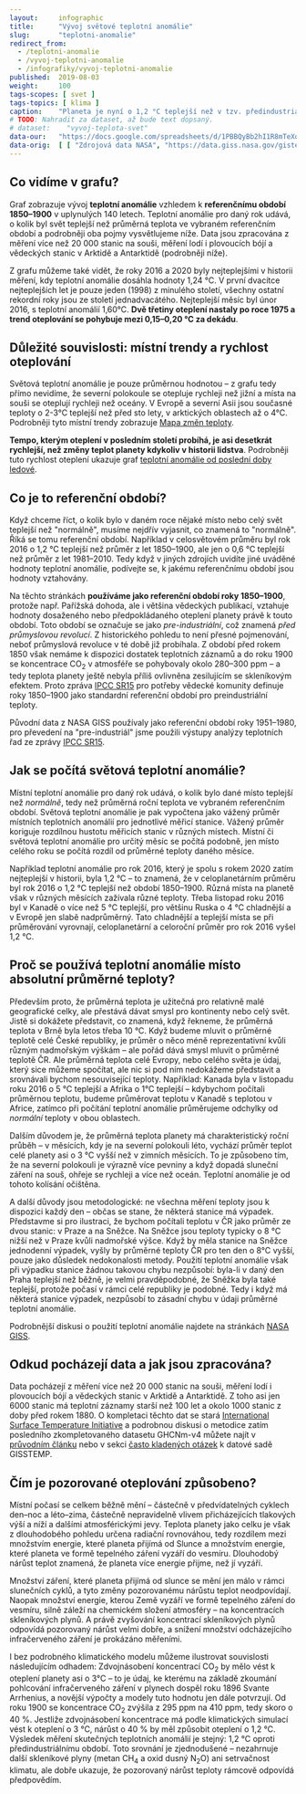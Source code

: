 ```yaml
---
layout:     infographic
title:      "Vývoj světové teplotní anomálie"
slug:       "teplotni-anomalie"
redirect_from:
  - /teplotni-anomalie
  - /vyvoj-teplotni-anomalie
  - /infografiky/vyvoj-teplotni-anomalie
published:  2019-08-03
weight:     100
tags-scopes: [ svet ]
tags-topics: [ klima ]
caption:    "Planeta je nyní o 1,2 °C teplejší než v tzv. předindustriálním období, tedy v letech 1850–1900. To je však průměrná hodnota teplotní anomálie pro celou planetu – většina míst na severní polokouli je dnes oproti referenčnímu období teplejší o 2–3 °C."
# TODO: Nahradit za dataset, až bude text dopsaný.
# dataset:    "vyvoj-teplota-svet"
data-our:   "https://docs.google.com/spreadsheets/d/1PBBQyBb2hI1R8mTeXqPT5yOt0m2IQ6DBZRCG-ogYkZ8/edit?usp=sharing"
data-orig:  [ [ "Zdrojová data NASA", "https://data.giss.nasa.gov/gistemp/" ] ]
---
```


## Co vidíme v grafu?

Graf zobrazuje vývoj __teplotní anomálie__ vzhledem k __referenčnímu období 1850–1900__ v uplynulých 140 letech. Teplotní anomálie pro daný rok udává,
o kolik byl svět teplejší než průměrná teplota ve vybraném referenčním období a podrobněji oba pojmy vysvětlujeme níže. Data jsou zpracována z měření více než 20 000 stanic na souši, měření lodí i plovoucích bójí a vědeckých stanic v Arktidě a Antarktidě (podrobněji níže).

Z grafu můžeme také vidět, že roky 2016 a 2020 byly nejteplejšími v historii měření, kdy teplotní anomálie dosáhla hodnoty 1,24 °C. V první dvacítce nejteplejších let je pouze jeden (1998) z minulého století, všechny ostatní rekordní roky jsou ze století jednadvacátého. Nejteplejší měsíc byl únor 2016, s teplotní anomálií 1,60°C. __Dvě třetiny oteplení nastaly po roce 1975 a trend oteplování se pohybuje mezi 0,15–0,20 °C za dekádu__.

## Důležité souvislosti: místní trendy a rychlost oteplování

Světová teplotní anomálie je pouze průměrnou hodnotou – z grafu tedy přímo nevidíme, že severní polokoule se otepluje rychleji než jižní a místa na souši se oteplují rychleji než oceány. V Evropě a severní Asii jsou současné teploty o 2-3°C teplejší než před sto lety, v arktických oblastech až o 4°C. Podrobněji tyto místní trendy zobrazuje [Mapa změn teploty](/infografiky/mapa-zmeny-teploty).

__Tempo, kterým oteplení v posledním století probíhá, je asi desetkrát rychlejší, než změny teplot planety kdykoliv v historii lidstva__. Podrobněji tuto rychlost oteplení ukazuje graf [teplotní anomálie od poslední doby ledové](/infografiky/teplota-22000-let).

## Co je to referenční období?

Když chceme říct, o kolik bylo v daném roce nějaké místo nebo celý svět teplejší než "normálně", musíme nejdřív vyjasnit, co znamená to "normálně".
Říká se tomu referenční období. Například v celosvětovém průměru byl rok 2016 o 1,2 °C teplejší než průměr z let 1850–1900, ale jen o 0,6 °C teplejší než průměr z let 1981–2010. Tedy když v jiných zdrojích uvidíte jiné uváděné hodnoty teplotní anomálie, podívejte se, k jakému referenčnímu období jsou hodnoty vztahovány.

Na těchto stránkách __používáme jako referenční období roky 1850–1900__, protože např. Pařížská dohoda, ale i většina vědeckých publikací, vztahuje hodnoty dosaženého nebo předpokládaného oteplení planety právě k touto období. Toto období se označuje se jako *pre-industriální*, což znamená *před průmyslovou revolucí*. Z historického pohledu to není přesné pojmenování, neboť průmyslová revoluce v té době již probíhala. Z období před rokem 1850 však nemáme k dispozici dostatek teplotních záznamů a do roku 1900 se koncentrace CO<sub>2</sub> v atmosféře se pohybovaly okolo 280–300 ppm – a tedy teplota planety ještě nebyla příliš ovlivněna zesilujícím se skleníkovým efektem. Proto zpráva [IPCC SR15](https://www.ipcc.ch/sr15/) pro potřeby vědecké komunity definuje roky 1850–1900 jako standardní referenční období pro preindustriální teploty.

Původní data z NASA GISS používaly jako referenční období roky 1951–1980, pro převedení na "pre-industriál" jsme použili výstupy analýzy teplotních řad ze zprávy [IPCC SR15](https://www.ipcc.ch/sr15/).

## Jak se počítá světová teplotní anomálie?

Místní teplotní anomálie pro daný rok udává, o kolik bylo dané místo teplejší než *normálně*, tedy než průměrná roční teplota ve vybraném referenčním období. Světová teplotní anomálie je pak vypočtena jako vážený průměr místních teplotních anomálií pro jednotlivé měřicí stanice. Vážený průměr koriguje rozdílnou hustotu měřicích stanic v různých místech. Místní či světová teplotní anomálie pro určitý měsíc se počítá podobně, jen místo celého roku se počítá rozdíl od průměrné teploty daného měsíce.

Například teplotní anomálie pro rok 2016, který je spolu s rokem 2020 zatím nejteplejší v historii, byla 1,2 °C – to znamená, že v celoplanetárním průměru byl rok 2016 o 1,2 °C teplejší než období 1850–1900. Různá místa na planetě však v různých měsících zažívala různé teploty. Třeba listopad roku 2016 byl v Kanadě o více než 5 °C teplejší, pro většinu Ruska o 4 °C chladnější a v Evropě jen slabě nadprůměrný. Tato chladnější a teplejší místa se při průměrování vyrovnají, celoplanetární a celoroční průměr pro rok 2016 vyšel 1,2 °C.

## Proč se používá teplotní anomálie místo absolutní průměrné teploty?

Především proto, že průměrná teplota je užitečná pro relativně malé geografické celky, ale přestává dávat smysl pro kontinenty nebo celý svět. Jistě si dokážete představit, co znamená, když řekneme, že průměrná teplota v Brně byla letos třeba 10 °C. Když budeme mluvit o průměrné teplotě celé České republiky, je průměr o něco méně reprezentativní kvůli různým nadmořským výškám – ale pořád dává smysl mluvit o průměrné teplotě ČR. Ale průměrná teplota celé Evropy, nebo celého světa je údaj, který sice můžeme spočítat, ale nic si pod ním nedokážeme představit a srovnávali bychom nesouvisející teploty. Například: Kanada byla v listopadu roku 2016 o 5 °C teplejší a Afrika o 1°C teplejší – kdybychom počítali průměrnou teplotu, budeme průměrovat teplotu v Kanadě s teplotou v Africe, zatímco při počítání teplotní anomálie průměrujeme odchylky od _normální_ teploty v obou oblastech.

Dalším důvodem je, že průměrná teplota planety má charakteristický roční průběh – v měsících, kdy je na severní polokouli léto, vychází průměr teplot celé planety asi o 3 °C vyšší než v zimních měsících. To je způsobeno tím, že na severní polokouli je výrazně více pevniny a když dopadá sluneční záření na souš, ohřeje se rychleji a více než oceán. Teplotní anomálie je od tohoto kolísání očištěna.

A další důvody jsou metodologické: ne všechna měření teploty jsou k dispozici každý den – občas se stane, že některá stanice má výpadek. Představme si pro ilustraci, že bychom počítali teplotu v ČR jako průměr ze dvou stanic: v Praze a na Sněžce. Na Sněžce jsou teploty typicky o 8 °C nižší než v Praze kvůli nadmořské výšce. Když by měla stanice na Sněžce jednodenní výpadek, vyšly by průměrné teploty ČR pro ten den o 8°C vyšší, pouze jako důsledek nedokonalosti metody. Použití teplotní anomálie však při výpadku stanice žádnou takovou chybu nezpůsobí: byla-li v daný den Praha teplejší než běžně, je velmi pravděpodobné, že Sněžka byla také teplejší, protože počasí v rámci celé republiky je podobné. Tedy i když má některá stanice výpadek, nezpůsobí to zásadní chybu v údaji průměrné teplotní anomálie.

Podrobnější diskusi o použití teplotní anomálie najdete na stránkách [NASA GISS](https://data.giss.nasa.gov/gistemp/faq/).

## Odkud pocházejí data a jak jsou zpracována?

Data pocházejí z měření více než 20 000 stanic na souši, měření lodí i plovoucích bójí a vědeckých stanic v Arktidě a Antarktidě. Z toho asi jen 6000 stanic má teplotní záznamy starší než 100 let a okolo 1000 stanic z doby před rokem 1880. O kompletaci těchto dat se stará [International Surface Temperature Initiative](http://www.surfacetemperatures.org/) a podrobnou diskusi o metodice zatím posledního zkompletovaného datasetu GHCNm-v4 můžete najít v [průvodním článku](https://journals.ametsoc.org/view/journals/clim/31/24/jcli-d-18-0094.1.xml?tab_body=fulltext-display) nebo v sekci [často kladených otázek](https://data.giss.nasa.gov/gistemp/faq/) k datové sadě GISSTEMP.

## Čím je pozorované oteplování způsobeno?

Místní počasí se celkem běžně mění – částečně v předvídatelných cyklech den–noc a léto–zima, částečně nepravidelně vlivem přicházejících tlakových výší a níží a dalšími atmosférickými jevy. Teplota planety jako celku je však z dlouhodobého pohledu určena radiační rovnováhou, tedy rozdílem mezi množstvím  energie, které planeta přijímá od Slunce a množstvím energie, které planeta ve formě tepelného záření vyzáří do vesmíru. Dlouhodobý nárůst teplot znamená, že planeta více energie přijme, než jí vyzáří.

Množství záření, které planeta přijímá od slunce se mění jen málo v rámci slunečních cyklů, a tyto změny pozorovanému nárůstu teplot neodpovídají. Naopak množství energie, kterou Země vyzáří ve formě tepelného záření do vesmíru, silně záleží na chemickém složení atmosféry – na koncentracích skleníkových plynů. A právě zvyšování koncentrací skleníkových plynů odpovídá pozorovaný nárůst velmi dobře, a snížení množství odcházejícího infračerveného záření je prokázáno měřeními.

I bez podrobného klimatického modelu můžeme ilustrovat souvislosti následujícím odhadem: Zdvojnásobení koncentrací CO<sub>2</sub> by mělo vést k oteplení planety asi o 3°C – to je údaj, ke kterému na základě zkoumání pohlcování infračerveného záření v plynech dospěl roku 1896 Svante Arrhenius, a novější výpočty a modely tuto hodnotu jen dále potvrzují. Od roku 1900 se koncentrace CO<sub>2</sub> zvýšila z 295 ppm na 410 ppm, tedy skoro o 40 %. Jestliže zdvojnásobení koncentrace má podle klimatických simulací vést k oteplení o 3 °C, nárůst o 40 % by měl způsobit oteplení o 1,2 °C. Výsledek měření skutečných teplotních anomálií je stejný: 1,2 °C oproti předindustriálnímu období. Toto srovnání je zjednodušené – nezahrnuje další skleníkové plyny (metan CH<sub>4</sub> a oxid dusný N<sub>2</sub>O) ani setrvačnost klimatu, ale dobře ukazuje, že pozorovaný nárůst teploty rámcově odpovídá předpovědím.
